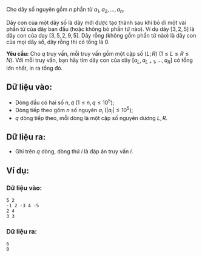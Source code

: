 Cho dãy số nguyên gồm $n$ phần tử $a_1,a_2,…,a_n$.

Dãy con của một dãy số là dãy mới được tạo thành sau khi bỏ đi một vài phần tử của dãy ban đầu (hoặc không bỏ phần tử nào). Ví dụ dãy $[3,2,5]$ là dãy con của day $[3,5,2,9,5]$. Dãy rỗng (không gồm phần tử nào) là dãy con của mọi dãy số, dãy rỗng thì có tổng là $0$.

**Yêu cầu:** Cho $q$ truy vấn, mỗi truy vấn gồm một cặp số $(L;R)\ (1≤L≤R≤N)$. Với mỗi truy vấn, bạn hãy tìm dãy con của dãy $[a_L,a_{L+1},…,a_R]$ có tổng lớn nhất, in ra tổng đó.

## Dữ liệu vào:
- Dòng đầu có hai số $n,q\ (1≤n,q≤10^5)$;
- Dòng tiếp theo gồm $n$ số nguyên $a_i\ (|a_i|≤10^5)$;
- $q$ dòng tiếp theo, mỗi dòng là một cặp số nguyên dương $L,R$.

## Dữ liệu ra:
- Ghi trên $q$ dòng, dòng thứ $i$ là đáp án truy vấn $i$.

## Ví dụ:
### Dữ liệu vào:
```
5 2
-1 2 -3 4 -5
2 4
3 3
```

### Dữ liệu ra:
```
6
0
```